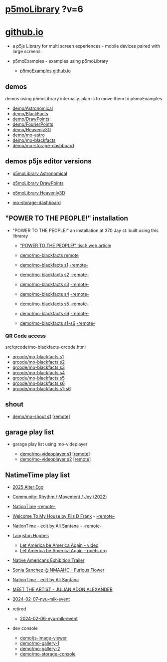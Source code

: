 # [p5moLibrary](https://github.com/molab-itp/p5moLibrary) ?v=6

# [github.io](https://molab-itp.github.io/p5moLibrary/src?v=6)

- a p5js Library for multi screen experiences - mobile devices paired with large screens

- p5moExamples - examples using p5moLibrary

  - [ p5moExamples github.io ](https://molab-itp.github.io/p5moExamples)

## demos

demos using p5moLibrary internally. plan is to move them to p5moExamples

- [demo/Astronomical](demo/Astronomical?v=6)
- [demo/BlackFacts](demo/BlackFacts?v=6)
- [demo/DrawPoints](demo/DrawPoints?v=6)
- [demo/FourierPoints](demo/FourierPoints?v=6)
- [demo/Heavenly3D](demo/Heavenly3D?v=6)
- [demo/mo-astro](demo/mo-astro?v=6)
- [demo/mo-blackfacts](demo/mo-blackfacts?v=6)
- [demo/mo-storage-dashboard](demo/mo-storage-dashboard?v=6)

## demos p5js editor versions

- [p5moLibrary Astronomical](https://editor.p5js.org/jht9629-nyu/sketches/iIIAb8KIDr)

- [p5moLibrary DrawPoints](https://editor.p5js.org/jht9629-nyu/sketches/TQyVoswjQ)

- [p5moLibrary Heavenly3D](https://editor.p5js.org/jht9629-nyu/sketches/6VM5IMP4m)

- [mo-storage-dashboard](https://editor.p5js.org/jht9629-nyu/sketches/Osz28nOS9)

## "POWER TO THE PEOPLE!" installation

- "POWER TO THE PEOPLE!" an installation at 370 Jay st. built using this libraray

  - ["POWER TO THE PEOPLE!" tisch web article](https://tisch.nyu.edu/itp/news/spring-2024/community-facing-interactive-installations-on-the-ground-floor-o)

  - [demo/mo-blackfacts remote](demo/mo-blackfacts?v=6)
  - [demo/mo-blackfacts s1](demo/mo-blackfacts?v=6&group=s1&qrcode=mo-blackfacts-qrcode-1.png) [-remote-](demo/mo-blackfacts?v=6&group=s1)
  - [demo/mo-blackfacts s2](demo/mo-blackfacts?v=6&group=s2&qrcode=mo-blackfacts-qrcode-2.png) [-remote-](demo/mo-blackfacts?v=6&group=s2)
  - [demo/mo-blackfacts s3](demo/mo-blackfacts?v=6&group=s3&qrcode=mo-blackfacts-qrcode-3.png) [-remote-](demo/mo-blackfacts?v=6&group=s3)
  - [demo/mo-blackfacts s4](demo/mo-blackfacts?v=6&group=s4&qrcode=mo-blackfacts-qrcode-4.png) [-remote-](demo/mo-blackfacts?v=6&group=s4)
  - [demo/mo-blackfacts s5](demo/mo-blackfacts?v=6&group=s5&qrcode=mo-blackfacts-qrcode-5.png) [-remote-](demo/mo-blackfacts?v=6&group=s5)
  - [demo/mo-blackfacts s6](demo/mo-blackfacts?v=6&group=s6&qrcode=mo-blackfacts-qrcode-6.png) [-remote-](demo/mo-blackfacts?v=6&group=s6)
  - [demo/mo-blackfacts s1-s6](demo/mo-blackfacts?v=6&group=s1,s2,s3,s4,s5,s6&qrcode=mo-blackfacts-qrcode-1-6.png) [-remote-](demo/mo-blackfacts?v=6&group=s1,s2,s3,s4,s5,s6)

### QR Code access

src/qrcode/mo-blackfacts-qrcode.html

- [qrcode/mo-blackfacts s1](qrcode/mo-blackfacts-qrcode.html?v=6&group=s1)
- [qrcode/mo-blackfacts s2](qrcode/mo-blackfacts-qrcode.html?v=6&group=s2)
- [qrcode/mo-blackfacts s3](qrcode/mo-blackfacts-qrcode.html?v=6&group=s3)
- [qrcode/mo-blackfacts s4](qrcode/mo-blackfacts-qrcode.html?v=6&group=s4)
- [qrcode/mo-blackfacts s5](qrcode/mo-blackfacts-qrcode.html?v=6&group=s5)
- [qrcode/mo-blackfacts s6](qrcode/mo-blackfacts-qrcode.html?v=6&group=s6)
- [qrcode/mo-blackfacts s1-s6](qrcode/mo-blackfacts-qrcode.html?v=6&group=s1,s2,s3,s4,s5,s6)

## shout

- [demo/mo-shout s1](demo/mo-shout?v=6&group=s1&qrcode=mo-shout-qrcode-1.png) [[remote](qrcode/mo-shout.html?v=6&group=s1)]
<!-- https://molab-itp.github.io/p5moLibrary/src/qrcode/mo-shout.html?group=s1 -->

## garage play list

- garage play list using mo-videplayer

  - [demo/mo-videoplayer s1](demo/mo-videoplayer?v=6&group=s1&qrcode=mo-videoplayer-qrcode-1.png)
    [[remote](qrcode/mo-videoplayer.html?v=6&group=s1)]
  - [demo/mo-videoplayer s2](demo/mo-videoplayer?v=6&group=s2&qrcode=mo-videoplayer-qrcode-2.png)
    [[remote](qrcode/mo-videoplayer.html?v=6&group=s2)]

## NatimeTime play list

- [2025 Alter Ego](demo/mo-videoplayer/index.html?playlist=zJxFKxA5lT0&qrcode=2024-alter-ego.png)

- [Community: Rhythm / Movement / Joy (2022)](demo/mo-videoplayer/index.html?playlist=8HfVf69nUX0)

- [NationTime](demo/mo-videoplayer/index.html?qrcode=NationTime.png) [-remote-](demo/mo-videoplayer/index.html)

- [Welcome To My House by Fils D Frank](demo/mo-videoplayer/?playlist=kinLtCLHYvo&title=Welcome%20To%20My%20House%20by%20Fils%20D%20Frank&qrcode=NationTime.png) - [-remote-](demo/mo-videoplayer/?playlist=kinLtCLHYvo&title=Welcome%20To%20My%20House%20by%20Fils%20D%20Frank)

- [NationTime - edit by Ali Santana](demo/mo-videoplayer/?playlist=-UtKxghWlvY&title=NationTime%20-%20ELUCID%20-%20BETAMAX&qrcode=NationTime.png) - [-remote-](demo/mo-videoplayer/?playlist=-UtKxghWlvY&title=NationTime%20-%20ELUCID%20-%20BETAMAX)

- [Langston Hughes ](demo/BlackFacts?playlist=XzI3huqpCi4)

  - [Let America be America Again - video](demo/mo-blackfacts?playlist=CFNM8GB_Yp0&title=%E2%98%85)
  - [Let America be America Again - poets.org](https://poets.org/poem/let-america-be-america-again)

- [Native Americans Exhibition Trailer](demo/BlackFacts?playlist=hpjNGTYvpxw)

- [Sonia Sanchez @ NMAAHC - Furious Flower](demo/mo-blackfacts?playlist=FNLp8e-cfgk&title=Sonia%20Sanchez)

- [NationTime - edit by Ali Santana](demo/mo-videoplayer?playlist=-UtKxghWlvY&title=NationTime%20-%20ELUCID%20-%20BETAMAX&qrcode=NationTime.png)

- [MEET THE ARTIST - JULIAN ADON ALEXANDER](demo/mo-blackfacts?playlist=wk0La_2igws&title=MEET%20THE%20ARTIST%20-%20JULIAN%20ADON%20ALEXANDE%20-%20What%20it%20is&qrcode=JULIAN.png)

- [2024-02-07-nyu-mlk-event](demo/mo-blackfacts?playlist=lG758MniLYg&qrcode=annoucement-01.png&title=2024-02-07-nyu-mlk-event)

- retired

  - [2024-02-06-nyu-mlk-event](demo/mo-blackfacts?playlist=zbRz5xTaLYI&qrcode=annoucement-01.png&title=2024-02-06-nyu-mlk-event)
  <!-- - [Weapons of White Destruction - TJ](demo/mo-blackfacts?playlist=ob8YQPGJiHY&title=Weapons%20of%20White%20Destruction%20-%20TJ&&qrcode=TJ.png) -->

- dev console

  - [demo/js-image-viewer](demo/js-image-viewer?v=6)
  - [demo/mo-gallery-1](demo/mo-gallery-1?v=6)
  - [demo/mo-gallery-2](demo/mo-gallery-2?v=6)
  - [demo/mo-storage-console](demo/mo-storage-console?v=6)

<!--

- retired
  - [demo/mo-astro-host-0](demo/mo-astro-host-0?v=6)
  - [demo/mo-astro-host-1](demo/mo-astro-host-1?v=6)
  - [demo/mo-astro-remote-0](demo/mo-astro-remote-0?v=6)
  - [demo/mo-astro-remote-1](demo/mo-astro-remote-1?v=6)

  - [demo/mo-blackfacts-host](demo/mo-blackfacts-host?v=6)
  - [demo/mo-blackfacts-remote](demo/mo-blackfacts-remote?v=6)

# https://www.youtube.com/watch?v=hpjNGTYvpxw
# The Land Carries Our Ancestors: Contemporary Art by Native Americans Exhibition Trailer

 -->
